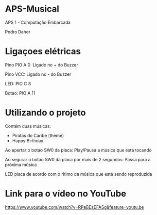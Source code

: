 # APS-Musical
APS 1 - Computação Embarcada

Pedro Daher

# Ligaçoes elétricas
Pino PIO A 0: Ligado no + do Buzzer

Pino VCC: Ligado no - do Buzzer

LED: PIO C 8

Botao: PIO A 11

# Utilizando o projeto

Contém duas músicas:
- Piratas do Caribe (theme)
- Happy Birthday

Ao apertar o botao SW0 da placa:
Play/Pausa a música que está tocando

Ao segurar o botao SW0 da placa por mais de 2 segundos:
Passa para a próxima música

LED pisca de acordo com o ritimo da música que está sendo reproduzida

# Link para o vídeo no YouTube

https://www.youtube.com/watch?v=RPeBEzEFASg&feature=youtu.be


